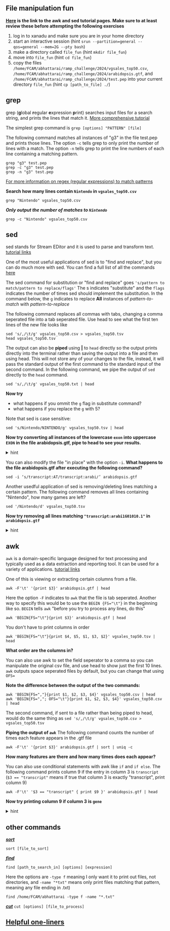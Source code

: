 ## File manipulation fun
**[Here](review_awk_and_sed.md) is the link to the awk and sed tutorial pages. Make sure to at least review these before attempting the following exercises**


1. log in to xanadu and make sure you are in your home directory
2. start an interactive session (hint `srun --partition=general --qos=general --mem=2G --pty bash`)
3. make a directory called `file_fun` (hint `mkdir file_fun`)
4. move into `file_fun` (hint `cd file_fun`)
5. copy the files `/home/FCAM/abhattarai/ramp_challenge/2024/vgsales_top50.csv`, `/home/FCAM/abhattarai/ramp_challenge/2024/arabidopsis.gtf`, and `/home/FCAM/abhattarai/ramp_challenge/2024/test.pep` into your current directory `file_fun` (hint `cp [path_to_file] ./`)


## grep

grep (**g**lobal **r**egular **e**xpression **p**rint) searches input files for a search string, and prints the lines that match it. [More comprehensive tutorial](https://www.geeksforgeeks.org/grep-command-in-unixlinux/)

The simplest grep command is `grep [options] "PATTERN" [file]`

The following command matches all instances of "g3" in the file test.pep and prints those lines. The option `-c` tells grep to only print the number of lines with a match. The option `-n` tells grep to print the line numbers of each line containing a matching pattern.
```
grep "g3" test.pep
grep -c "g3" test.pep
grep -n "g3" test.pep
```

[For more information on regex (regular expressions) to match patterns](https://www.gnu.org/software/grep/manual/html_node/Regular-Expressions.html)

**Search how many lines contain `Nintendo` in `vgsales_top50.csv`**

```
grep "Nintendo" vgsales_top50.csv
```
***Only output the number of matches to `Nintendo`***

```
grep -c "Nintendo" vgsales_top50.csv
```

## sed

sed stands for Stream EDitor and it is used to parse and transform text. [tutorial links](review_awk_and_sed.md)

One of the most useful applications of sed is to "find and replace", but you can do much more with sed. You can find a full list of all the commands [here](https://www.gnu.org/software/sed/manual/sed.html#sed-commands-list)

The sed command for substitution or "find and replace" goes `'s/pattern to match/pattern to replace/flags'` The s indicates "substitute" and the `flags` indicates the number of times sed should implement the substitution. In the command below, the `g` indicates to replace **All** instances of *pattern-to-match* with *pattern-to-replace* 

The following command replaces all commas with tabs, changing a comma seperated file into a tab seperated file. Use head to see what the first ten lines of the new file looks like 
```
sed 's/,/\t/g' vgsales_top50.csv > vgsales_top50.tsv
head vgsales_top50.tsv
```
The output can also be **piped** using **\|** to `head` directly so the output prints directly into the terminal rather than saving the output into a file and then using head. This will not store any of your changes to the file, instead, it will pass the standard output of the first command to the standard input of the second command. In the following command, we pipe the output of `sed` directly to the `head` command.

```
sed 's/,/\t/g' vgsales_top50.txt | head 
```

**Now try**
- what happens if you ommit the `g` flag in substitute command? 
- what happens if you replace the `g` with 5?

Note that sed is case sensitive: 
```
sed 's/Nintendo/NINTENDO/g' vgsales_top50.tsv | head 
```

**Now try converting all instances of the lowercase `exon` into uppercase `EXON` in the file arabidopsis.gtf, pipe to head to see your results.**

<p>
<details>
<summary>hint</summary>
<pre><code>
sed ‘s/exon/EXON/’ arabidopsis.gtf | head
</code></pre>
</details>
</p>

You can also modify the file "in place" with the option `-i`. **What happens to the file arabidopsis.gtf after executing the following command?**
```
sed -i ‘s/transcript:AT/transcript:arabi/’ arabidopsis.gtf
``` 
Another usedful application of sed is removing/deleting lines matching a certain pattern. The following command removes all lines containing "Nintendo", how many games are left?
```
sed '/Nintendo/d' vgsales_top50.tsv
```

**Now try removing all lines matching `"transcript:arabi1G01010.1"` in `arabidopsis.gtf`**

<p>
<details>
<summary>hint</summary>
<pre><code>
sed -i ‘/"transcript:arabi1G01010.1"/d’ arabidopsis.gtf
</code></pre>
</details>
</p>


## awk 
`awk` is a domain-specific language designed for text processing and typically used as a data extraction and reporting tool. It can be used for a variety of applications. [tutorial links](review_awk_and_sed.md)

One of this is viewing or extracting certain columns from a file.

```
awk -F'\t' '{print $3}' arabidopsis.gtf | head
```
Here the option `-F` indicates to `awk` that the file is tab seperated. Another way to specify this would be to use the `BEGIN {FS="\t"}` in the beginning like so. `BEGIN` tells `awk` "before you try to process any lines, do this"
```
awk 'BEGIN{FS="\t"}{print $3}' arabidopsis.gtf | head 
```

You don't have to print columns in order
```
awk 'BEGIN{FS="\t"}{print $4, $5, $1, $3, $2}' vgsales_top50.tsv | head
```
**What order are the columns in?**

You can also use awk to set the field seperator to a comma so you can manipulate the original csv file, and use head to show just the first 10 lines. `awk` outputs space seperated files by default, but you can change that using `OFS=`

**Note the difference between the output of the two commands:**

```
awk 'BEGIN{FS=","}{print $1, $2, $3, $4}' vgsales_top50.csv | head
awk 'BEGIN{FS=","; OFS="\t"}{print $1, $2, $3, $4}' vgsales_top50.csv | head
```  

The second command, if sent to a file rather than being piped to head, would do the same thing as `sed 's/,/\t/g' vgsales_top50.csv > vgsales_top50.tsv`

**Piping the output of `awk`** 
The following command counts the number of times each feature appears in the .gtf file

```
awk -F'\t' '{print $3}' arabidopsis.gtf | sort | uniq -c
```
**How many features are there and how many times does each appear?**

You can also use conditional statements with awk like `if` and `if else`. The following command prints column 9 if the entry in column 3 is `transcript` (`$3 == "transcript"` means if true that column 3 is exactly "transcript", print column 9)
```
awk -F'\t' '$3 == "transcript" { print $9 }' arabidopsis.gtf | head
```
**Now try printing column 9 if column 3 is `gene`**

<p>
<details>
<summary>hint</summary>
<pre><code>
awk -F'\t' '$3 == "gene" { print $9 }' arabidopsis.gtf | head
</code></pre>
</details>
</p>

## other commands

[***sort***](https://www.redhat.com/sysadmin/sort-command-linux)

`sort [file_to_sort]`

[***find***](https://www.redhat.com/sysadmin/linux-find-command)

`find [path_to_search_in] [options] [expression]`

Here the options are `-type f` meaning I only want it to print out files, not directories, and `-name "*txt"` means only print files matching that pattern, meaning any file ending in .txt)

`find /home/FCAM/abhattarai -type f -name "*.txt"` 

[***cut***](https://www.baeldung.com/linux/cut-command)
`cut [options] [file_to_process]`


## [Helpful one-liners](https://github.com/stephenturner/oneliners)
